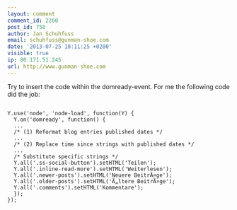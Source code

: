 ```yaml
---
layout: comment
comment_id: 2260
post_id: 750
author: Jan Schuhfuss
email: schuhfuss@gunman-shoe.com
date: '2013-07-25 18:11:25 +0200'
visible: true
ip: 80.171.51.245
url: http://www.gunman-shoe.com
---
```

Try to insert the code within the domready-event. For me the following code did the job:

<pre><code>
Y.use('node', 'node-load', function(Y) {
  Y.on('domready', function() { 
  ...
  /* (1) Reformat blog entries published dates */
  ...
  /* (2) Replace time since strings with published dates */
  ...
  /* Substitute specific strings */
  Y.all('.ss-social-button').setHTML('Teilen');
  Y.all('.inline-read-more').setHTML('Weiterlesen');
  Y.all('.newer-posts').setHTML('Neuere BeitrÃ¤ge');
  Y.all('.older-posts').setHTML('Ã„ltere BeitrÃ¤ge');
  Y.all('.comments').setHTML('Kommentare'); 
  });
}); 
</code></pre>
